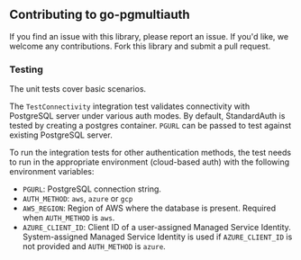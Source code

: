 ## Contributing to go-pgmultiauth

If you find an issue with this library, please report an issue. If you'd like, we welcome any contributions. Fork this library and submit a pull request.

### Testing

The unit tests cover basic scenarios.

The `TestConnectivity` integration test validates connectivity with PostgreSQL server under various auth modes.
By default, StandardAuth is tested by creating a postgres container. `PGURL` can be passed to test against existing PostgreSQL server.

To run the integration tests for other authentication methods, the test needs to run in the appropriate environment (cloud-based auth) with the following environment variables:
- `PGURL`: PostgreSQL connection string.
- `AUTH_METHOD`: `aws`, `azure` or `gcp`
- `AWS_REGION`: Region of AWS where the database is present. Required when `AUTH_METHOD` is `aws`.
- `AZURE_CLIENT_ID`: Client ID of a user-assigned Managed Service Identity. System-assigned Managed Service Identity is used if `AZURE_CLIENT_ID` is not provided and `AUTH_METHOD` is `azure`.
